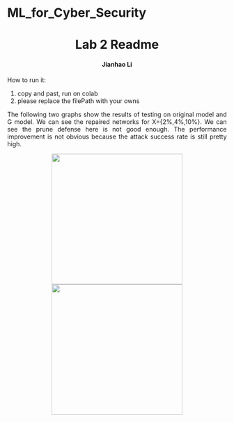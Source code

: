# ML_for_Cyber_Security
<div align="center"> 
  
# Lab 2 Readme

#### Jianhao Li

</div>


<div align="justify">

How to run it:
  1. copy and past, run on colab
  2. please replace the filePath with your owns
</div>

<div align="justify">

The following two graphs show the results of testing on original model and G model. We can see the repaired networks for X={2%,4%,10%}. We can see the prune defense here is not good enough. The performance improvement is not obvious because the attack success rate is still pretty high. 
</div>

<p align="center">
<img src="https://user-images.githubusercontent.com/48248780/206644788-1935d3a2-88e1-4c45-b03d-8cc30f77395c.png" align="center" height="300">

<img src="https://user-images.githubusercontent.com/48248780/206645178-80fb0fcc-03cb-4093-875e-51f9e690db32.png" align="center" height="300">
</p>
